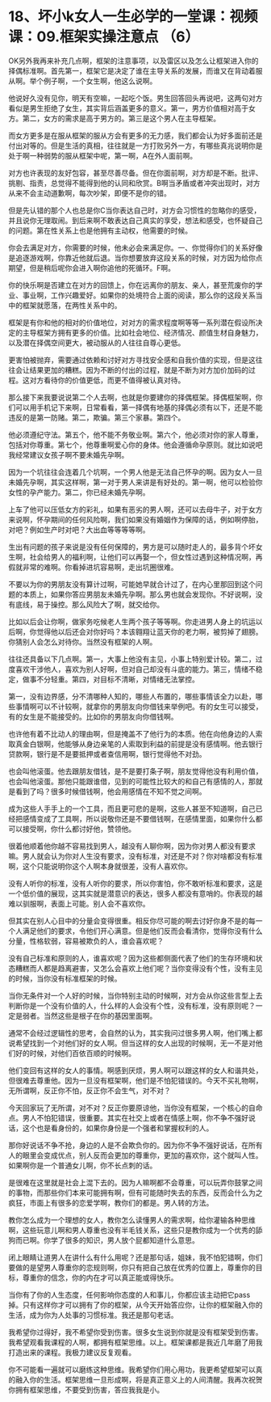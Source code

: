 # 18、坏小k女人一生必学的一堂课：视频课：09.框架实操注意点 （6）

OK另外我再来补充几点啊，框架的注意事项，以及雷区以及怎么让框架进入你的择偶标准啊。首先第一，框架它是决定了谁在主导关系的发展，而谁又在背动着服从啊。举个例子啊，一个女生啊，他这么说啊。

他说好久没有见你，明天有空嘛，一起吃个饭。男生回答回头再说吧，这两句对方看似是男生拒绝了女生，其实背后涵盖更多的意义。第一，男方价值相对高于女方。第二，女方的需求是高于男方的。第三是这个男人在主导框架。

而女方更多是在服从框架的服从方会有更多的无力感，我们都会认为好多面前还是付出对等的。但是生活的真相，往往就是一方打败另外一方，有哪些真兆说明你是处于啊一种弱势的服从框架中呢，第一啊，A在外人面前啊。

对方也许表现的友好包容，甚至尽善尽备。但在你面前啊，对方却是不断。批评、挑剔、指责，总觉得不能得到他的认同和欣赏。B啊当矛盾或者冲突出现时，对方从来不会主动道歉啊，每次吵架，即便不是你的错。

但是先认错的那个人也总是你C当你表达自己时，对方会习惯性的忽略你的感受，并且说你无理取闹。到后来啊不敢表达自己真实的享受，想法和感受，也怀疑自己的问题。第在性关系上也是他拥有主动权，他需要的时候。

你会去满足对方，你需要的时候，他未必会来满足你。一、你觉得你们的关系好像是追逐游戏啊，你靠近他就后退。当你想要放弃这段关系的时候，对方因为给你点期望，但是稍后呢你会进入啊你追他的死循环。F啊。

你的快乐啊是否建立在对方的回馈上，你在远离你的朋友、亲人，甚至荒废你的学业、事业啊，工作兴趣爱好。如果你的处境符合上面的阅读，那么你的这段关系当中的框架就愿落，在两性关系中的。

框架是有你和他的相对的价值地位，对对方的需求程度啊等等一系列潜在假设所决定的主导框架方拥有更多的价值。比如社会地位、经济情况、颜值生材自身魅力，以及潜在择偶空间更大，被动服从的人往往自尊心更低。

更害怕被抛弃，需要通过依赖和讨好对方寻找安全感和自我价值的实现，但是这往往会让结果更加的糟糕。因为不断的付出的过程，就是不断为对方加价加码的过程。这对方看待你的价值更低，而更不值得被认真对待。

那么接下来我要说说第二个人去啊，也就是你要建你的择偶框架。择偶框架啊，你们可以用手机记下来啊，日常看看，第一择偶有地基的择偶必须有以下，还是不能违反的是第一防赌。第二，欺骗。第三个家暴。第四个。

他必须遵纪守法。第五个，他不能不务敬业啊。第六个，他必须对你的家人尊重，包括对你尊重。第七个，他尊重啊爱心你的身体。他会遵循命孕原则。就比如说吧我经常建议女孩子啊不要未婚先孕啊。

因为一个坑往往会连着几个坑啊，一个男人他是无法自己怀孕的啊。因为女人一旦未婚先孕啊，其实这样啊，第一对于男人来讲是有好处的。第一啊，他可以检验你女性的孕产能力。第二，你已经未婚先孕啊。

上车了他可以压低女方的彩礼，如果有恶劣的男人啊，还可以去母牛子，对于女方来说啊，怀孕期间的任何风险啊，我们如果没有婚姻作为保障的话，例如啊停胎，对吧？例如生产时对吧？大出血等等等等啊。

生出有问题的孩子来说是没有任何保障的，男方是可以随时走人的，最多背个坏女生啊，社会给男人的福利啊，让他们可以再娶一个，但女性过遇到这种情况啊，再假就非常的难啊。你看掉进坑容易啊，走出坑圈很难。

不要以为你的男朋友没有算计过啊，可能她早就合计过了，在内心里那回到这个问题的本质上，如果你答应男朋友未婚先孕啊。那么男也就会发现你。不好说啊，没有底线，易于操控。那么风险大了啊，就交给你。

比如以后会让你啊，做家务吃候老人生两个孩子等等啊。你走进男人身上的坑运以后啊，你觉得他以后还会对你好吗？本该翱翔让蓝天你的老力啊，被剪掉了翅膀。你猜别人会怎么对待你。当然没有框架的人啊。

往往还具备以下几点啊。第一，大事上他没有主见，小事上特别爱计较。第二，过度喜欢干涉他人，喜欢为别人好啊，但对自己却没有斗底的能力。第三，情绪不稳定，做事不分轻重。第四，对目标不清晰，对情绪无法掌控。

第一，没有边界感，分不清哪种人知的，哪些人布置的，哪些事情该全力以赴，哪些事情啊可以不计较啊，就拿你的男朋友向你借钱来举例吧。有的女生可以接受，有的女生是不能接受的。比如你的男朋友向你借钱啊。

也许他有着不比动人的理由啊，但是掩盖不了他行为的本质。他在向他身边的人索取真金白银啊，他能够从身边亲笔的人索取到利益的前提是没有感情啊。他去银行贷款啊，银行是不是要抵押或者查信用啊，银行觉得他不对劲。

也会叫他滚蛋。他去跟朋友借钱，是不是要打条子啊，朋友觉得他没有利用价值，也会叫他滚蛋。那他只能跟谁借，见到的可能性比较大的和自己有感情的人，那就是看到了吗？很多时候借钱啊，他会用感情在不知不觉之间啊。

成为这些人手手上的一个工具，而且更可悲的是啊，这些人甚至不知道啊，自己已经把感情变成了工具啊，所以说敬你还是不要借钱啊，在感情里面，如果你什么都可以接受啊，你什么都讨好他，赞领他。

很着他顺着他你越不容易找到男人，越没有人聊你啊，因为你对男人都没有要求嘛。男人就会认为你对人生没有要求，没有标准，对还是不对？你对啥都没有标准啊，这个只能说明你这个人啊本身就很差，没有人喜欢你。

没有人听你的标准，没有人听你的要求，所以你害怕，你不敢听标准和要求，这是一个低价值的展现，这其实就是潜意识的表达，很多人都没有意哨的。你表现的越难以驯服啊，表面上可能。别人会不喜欢你。

但其实在别人心目中的分量会变得很重。相反你尽可能的啊去讨好你身不是的每一个人满足他们的要求，令他们开心满意。但是他们反而会看清你，觉得你没有什么分量，性格软弱，容易被欺负的人，谁会喜欢呢？

没有自己标准和原则的人，谁喜欢呢？因为这些都侧面代表了他们的生存环境和状态糟糕而人都是趋离避害，又怎么会喜欢上他们呢？当你变得没有个性，没有主见的时候，当你没有标准框架的时候。

当你无条件对一个人好的时候，当你特别主动的时候啊，对方会从你这些言型上去判断你是一个没有价值的人，什么样的人会没有个性，没有标准，没有原则呢？一定是弱者。当然这些是根子在你的基因里面啊。

通常不会经过逻辑性的思考，会自然的认为，其实我问过很多男人啊，他们嘴上都说希望找到一个对他们好的女人啊。但当这样的女人出现的时候啊，无一不是对他们好的时候，对他们百依百顺的时候啊。

他们变回有这样的女人的事情。啊感到厌烦，男人啊可以跟这样的女人和谐共处，但很难去尊重他。因为一旦没有框架啊，他们是不怕犯错误的。今天不买礼物啊，无所谓啊，反正你不怕，反正你不会生气，对不对？

今天回家玩了无所谓，对不对？反正你要原谅他，当你没有框架，一个核心的自命点。男人不怕犯错误，很重要。其实在社交上或者在情感上啊，你不争不强好说话，这个也是看身份的，如果你身份是一个强者和掌握权利的人。

那你好说话不争不抢，身边的人是不会欺负你的。因为你不争不强好说话，在所有人的眼里会变成优点，别人反而会更加的尊重你，更加的喜欢你，这个就叫人性。如果啊你是一个普通女儿啊，你不长点刺的话。

是很难在这里就是社会上混下去的。因为人嘛啊都不会尊重，可以玩弄你鼓掌之间的事物，而那些你们本来可能拥有啊，但有可能随时失去的东西，反而会什么为之疯狂，市面上有很多的恋爱学啊，教你们的都是。男人转的方法。

教你怎么成为一个理想的女人，教你怎么读懂男人的需求啊，给你灌输各种思维啊，这些玩意儿啊和男人尊重也没有半毛钱关系，这些只是教你成为一个优秀的舔狗而已啊。你学了很多的知识，男人放个屁都知道什么意思。

闭上眼睛让道男人在讲什么有什么用呢？还是那句话，姐妹，我不怕犯错啊，你们要做的是望男人尊重你的恋规则啊，你只有把自己放在优秀的位置上，尊重你的目标，尊重你的信念，你的内在才可以真正能或得快乐。

当你有了你的人生态度，任何影响你态度的人和事儿，你都应该主动把它pass掉。只有这样你才可以拥有了你的框架，从今天开始答应你，让你的框架融入你的生活，成为你为人处事的习惯标准。我还是那句老话。

我希望你过得好，我不希望你受到伤害。很多女生说到你就是没有框架受到伤害。我希望观看我课程的人啊，都拥有框架思维。以上。框架课都是我近几年磨了用我打造出来的课程。我极力建议反复观看。

你不可能看一遍就可以磨练这种思维。我希望你们用心用功，我更希望框架可以真的融入你的生活。框架思维一旦形成啊，将是真正意义上的人间清醒。我再次祝贺你拥有框架思维，不要受到伤害，答应我我是小。

